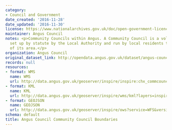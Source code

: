 ```yaml
---
category:
- Council and Government
date_created: '2016-11-28'
date_updated: '2016-11-30'
license: https://www.nationalarchives.gov.uk/doc/open-government-licence/version/3/
maintainer: Angus Council
notes: <p>Community Councils within Angus. A Community Council is a voluntary organisation
  set up by statute by the Local Authority and run by local residents to act on behalf
  of its area.</p>
organization: Angus Council
original_dataset_link: http://opendata.angus.gov.uk/dataset/angus-council-community-council-boundaries
records: null
resources:
- format: WMS
  name: WMS
  url: http://data.angus.gov.uk/geoserver/inspire/inspire:chx_commcouncils/wms?service=WMS&request=GetMap
- format: KML
  name: KML
  url: http://data.angus.gov.uk/geoserver/inspire/wms/kml?layers=inspire:chx_commcouncils&mode=download
- format: GEOJSON
  name: GEOJSON
  url: http://data.angus.gov.uk/geoserver/inspire/ows?service=WFS&version=1.0.0&request=GetFeature&typeName=inspire:chx_commcouncils&outputFormat=application%2Fjson&srsName=EPSG:3857
schema: default
title: Angus Council Community Council Boundaries
---
```


